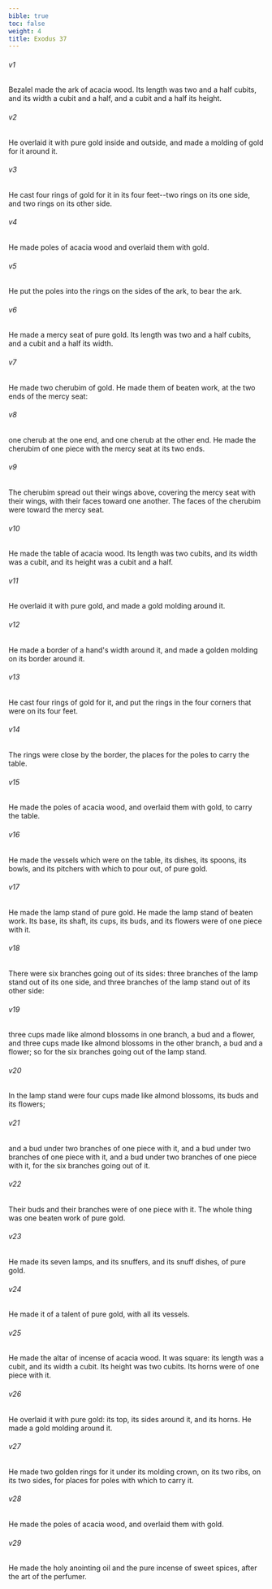 ```yaml
---
bible: true
toc: false
weight: 4
title: Exodus 37
---
```



###### v1 
Bezalel made the ark of acacia wood. Its length was two and a half cubits, and its width a cubit and a half, and a cubit and a half its height. 

###### v2 
He overlaid it with pure gold inside and outside, and made a molding of gold for it around it. 

###### v3 
He cast four rings of gold for it in its four feet--two rings on its one side, and two rings on its other side. 

###### v4 
He made poles of acacia wood and overlaid them with gold. 

###### v5 
He put the poles into the rings on the sides of the ark, to bear the ark. 

###### v6 
He made a mercy seat of pure gold. Its length was two and a half cubits, and a cubit and a half its width. 

###### v7 
He made two cherubim of gold. He made them of beaten work, at the two ends of the mercy seat: 

###### v8 
one cherub at the one end, and one cherub at the other end. He made the cherubim of one piece with the mercy seat at its two ends. 

###### v9 
The cherubim spread out their wings above, covering the mercy seat with their wings, with their faces toward one another. The faces of the cherubim were toward the mercy seat. 

###### v10 
He made the table of acacia wood. Its length was two cubits, and its width was a cubit, and its height was a cubit and a half. 

###### v11 
He overlaid it with pure gold, and made a gold molding around it. 

###### v12 
He made a border of a hand's width around it, and made a golden molding on its border around it. 

###### v13 
He cast four rings of gold for it, and put the rings in the four corners that were on its four feet. 

###### v14 
The rings were close by the border, the places for the poles to carry the table. 

###### v15 
He made the poles of acacia wood, and overlaid them with gold, to carry the table. 

###### v16 
He made the vessels which were on the table, its dishes, its spoons, its bowls, and its pitchers with which to pour out, of pure gold. 

###### v17 
He made the lamp stand of pure gold. He made the lamp stand of beaten work. Its base, its shaft, its cups, its buds, and its flowers were of one piece with it. 

###### v18 
There were six branches going out of its sides: three branches of the lamp stand out of its one side, and three branches of the lamp stand out of its other side: 

###### v19 
three cups made like almond blossoms in one branch, a bud and a flower, and three cups made like almond blossoms in the other branch, a bud and a flower; so for the six branches going out of the lamp stand. 

###### v20 
In the lamp stand were four cups made like almond blossoms, its buds and its flowers; 

###### v21 
and a bud under two branches of one piece with it, and a bud under two branches of one piece with it, and a bud under two branches of one piece with it, for the six branches going out of it. 

###### v22 
Their buds and their branches were of one piece with it. The whole thing was one beaten work of pure gold. 

###### v23 
He made its seven lamps, and its snuffers, and its snuff dishes, of pure gold. 

###### v24 
He made it of a talent of pure gold, with all its vessels. 

###### v25 
He made the altar of incense of acacia wood. It was square: its length was a cubit, and its width a cubit. Its height was two cubits. Its horns were of one piece with it. 

###### v26 
He overlaid it with pure gold: its top, its sides around it, and its horns. He made a gold molding around it. 

###### v27 
He made two golden rings for it under its molding crown, on its two ribs, on its two sides, for places for poles with which to carry it. 

###### v28 
He made the poles of acacia wood, and overlaid them with gold. 

###### v29 
He made the holy anointing oil and the pure incense of sweet spices, after the art of the perfumer.
